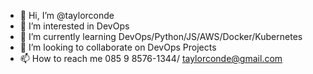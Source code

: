 - 👋 Hi, I’m @taylorconde
- 👀 I’m interested in DevOps
- 🌱 I’m currently learning DevOps/Python/JS/AWS/Docker/Kubernetes
- 💞️ I’m looking to collaborate on DevOps Projects
- 📫 How to reach me 085 9 8576-1344/ taylorconde@gmail.com

<!---
taylorconde/taylorconde is a ✨ special ✨ repository because its `README.md` (this file) appears on your GitHub profile.
You can click the Preview link to take a look at your changes.
--->

